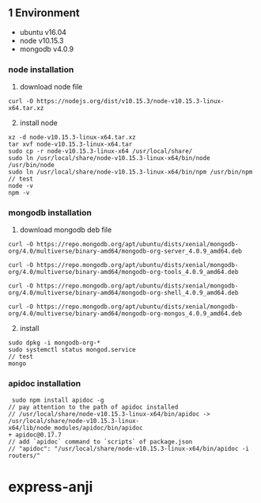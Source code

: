 ## 1 Environment
* ubuntu v16.04
* node v10.15.3
* mongodb v4.0.9







### node installation
1. download node file
```
curl -O https://nodejs.org/dist/v10.15.3/node-v10.15.3-linux-x64.tar.xz
```

2. install node
```
xz -d node-v10.15.3-linux-x64.tar.xz
tar xvf node-v10.15.3-linux-x64.tar
sudo cp -r node-v10.15.3-linux-x64 /usr/local/share/
sudo ln /usr/local/share/node-v10.15.3-linux-x64/bin/node /usr/bin/node
sudo ln /usr/local/share/node-v10.15.3-linux-x64/bin/npm /usr/bin/npm
// test
node -v
npm -v
```

### mongodb installation
1. download mongodb deb file
```
curl -O https://repo.mongodb.org/apt/ubuntu/dists/xenial/mongodb-org/4.0/multiverse/binary-amd64/mongodb-org-server_4.0.9_amd64.deb

curl -O https://repo.mongodb.org/apt/ubuntu/dists/xenial/mongodb-org/4.0/multiverse/binary-amd64/mongodb-org-tools_4.0.9_amd64.deb

curl -O https://repo.mongodb.org/apt/ubuntu/dists/xenial/mongodb-org/4.0/multiverse/binary-amd64/mongodb-org-shell_4.0.9_amd64.deb

curl -O https://repo.mongodb.org/apt/ubuntu/dists/xenial/mongodb-org/4.0/multiverse/binary-amd64/mongodb-org-mongos_4.0.9_amd64.deb
```
2. install
```
sudo dpkg -i mongodb-org-*
sudo systemctl status mongod.service
// test
mongo
```

### apidoc installation
```
 sudo npm install apidoc -g
// pay attention to the path of apidoc installed
// /usr/local/share/node-v10.15.3-linux-x64/bin/apidoc -> /usr/local/share/node-v10.15.3-linux-x64/lib/node_modules/apidoc/bin/apidoc
+ apidoc@0.17.7
// add `apidoc` command to `scripts` of package.json
// "apidoc": "/usr/local/share/node-v10.15.3-linux-x64/bin/apidoc -i routers/"
```


# express-anji
